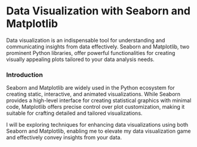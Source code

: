 # Data Visualization with Seaborn and Matplotlib
Data visualization is an indispensable tool for understanding and communicating insights from data effectively. Seaborn and Matplotlib, two prominent Python libraries, offer powerful functionalities for creating visually appealing plots tailored to your data analysis needs.

### Introduction
Seaborn and Matplotlib are widely used in the Python ecosystem for creating static, interactive, and animated visualizations. While Seaborn provides a high-level interface for creating statistical graphics with minimal code, Matplotlib offers precise control over plot customization, making it suitable for crafting detailed and tailored visualizations.

I will be exploring techniques for enhancing data visualizations using both Seaborn and Matplotlib, enabling me to elevate my data visualization game and effectively convey insights from your data.
